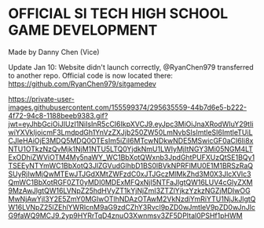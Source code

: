 # OFFICIAL SI TECH HIGH SCHOOL GAME DEVELOPMENT
Made by Danny Chen (Vice)

Update Jan 10: Website didn't launch correctly, @RyanChen979 transferred to another repo. Official code is now located there:
https://github.com/RyanChen979/sitgamedev


https://private-user-images.githubusercontent.com/155599374/295635559-44b7d6e5-b222-4f72-94c8-1188beeb9383.gif?jwt=eyJhbGciOiJIUzI1NiIsInR5cCI6IkpXVCJ9.eyJpc3MiOiJnaXRodWIuY29tIiwiYXVkIjoicmF3LmdpdGh1YnVzZXJjb250ZW50LmNvbSIsImtleSI6ImtleTUiLCJleHAiOjE3MDQ5MDQ0OTEsIm5iZiI6MTcwNDkwNDE5MSwicGF0aCI6Ii8xNTU1OTkzNzQvMjk1NjM1NTU5LTQ0YjdkNmU1LWIyMjItNGY3Mi05NGM4LTExODhiZWViOTM4My5naWY_WC1BbXotQWxnb3JpdGhtPUFXUzQtSE1BQy1TSEEyNTYmWC1BbXotQ3JlZGVudGlhbD1BS0lBVkNPRFlMU0E1M1BRSzRaQSUyRjIwMjQwMTEwJTJGdXMtZWFzdC0xJTJGczMlMkZhd3M0X3JlcXVlc3QmWC1BbXotRGF0ZT0yMDI0MDExMFQxNjI5NTFaJlgtQW16LUV4cGlyZXM9MzAwJlgtQW16LVNpZ25hdHVyZT1kYjNjZmI3ZTZlYjkzYzkzNGZjMDIwOGMwNjAwYjI3Y2E5ZmY0MGIwOTlhNDAzOTAwM2VkNzdiYmRiYTU1NjJkJlgtQW16LVNpZ25lZEhlYWRlcnM9aG9zdCZhY3Rvcl9pZD0wJmtleV9pZD0wJnJlcG9faWQ9MCJ9.2yp9HYRrTqD4znuO3Xwnmsv3ZF5DPItal0PSHf1pHWM
